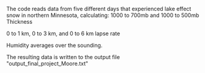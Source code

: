 The code reads data from five different days that experienced lake effect snow in northern Minnesota, calculating:
  1000 to 700mb and 1000 to 500mb Thickness
  
  0 to 1 km, 0 to 3 km, and 0 to 6 km lapse rate
  
  Humidity averages over the sounding.

The resulting data is written to the output file "output_final_project_Moore.txt"
